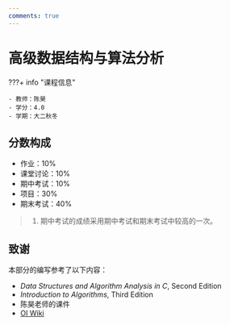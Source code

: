 ```yaml
---
comments: true
---
```


# 高级数据结构与算法分析

???+ info "课程信息"

    - 教师：陈昊
    - 学分：4.0
    - 学期：大二秋冬

## 分数构成

- 作业：10%
- 课堂讨论：10%
- 期中考试：10%
- 项目：30%
- 期末考试：40%

> 1. 期中考试的成绩采用期中考试和期末考试中较高的一次。

## 致谢

本部分的编写参考了以下内容：

- *Data Structures and Algorithm Analysis in C*, Second Edition
- *Introduction to Algorithms*, Third Edition
- 陈昊老师的课件
- [OI Wiki](https://oi-wiki.org/)
